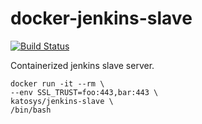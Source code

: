 # docker-jenkins-slave

[![Build Status](https://travis-ci.org/katosys/docker-jenkins-slave.svg?branch=master)](https://travis-ci.org/katosys/docker-jenkins-slave)

Containerized jenkins slave server.

```
docker run -it --rm \
--env SSL_TRUST=foo:443,bar:443 \
katosys/jenkins-slave \
/bin/bash
```
